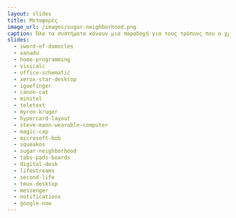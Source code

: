 ```yaml
---
layout: slides
title: Μεταφορές 
image_url: /images/sugar-neighborhood.png
caption: Όλα τα συστήματα κάνουν μια παραδοχή για τους τρόπους που ο χρήστης σκέφτεται και αλληλεπιδρά με τον υπολογιστή. 
slides:
  - sword-of-damocles
  - xanadu
  - home-programming
  - visicalc
  - office-schematic
  - xerox-star-desktop
  - igoefinger
  - canon-cat
  - minitel
  - teletext
  - myron-kruger
  - hypercard-layout
  - steve-mann-wearable-computer
  - magic-cap
  - microsoft-bob
  - squeakos
  - sugar-neighborhood
  - tabs-pads-boards
  - digital-desk
  - lifestreams
  - second-life
  - tmux-desktop
  - messenger
  - notifications
  - google-now
---
```

